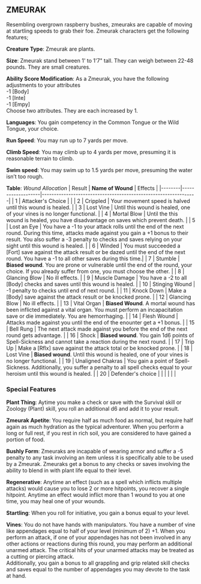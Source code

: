 ## ZMEURAK
Resembling overgrown raspberry bushes, zmeuraks are capable of moving at startling speeds to grab their foe. Zmeurak characters get the following features;

**Creature Type**: Zmeurak are plants.

**Size**: Zmeurak stand between 1' to 1'7" tall. They can weigh between 22-48 pounds. They are small creatures.

**Ability Score Modification**: As a Zmeurak, you have the following adjustments to your attributes  
-1 [Body]  
-1 [Inte]  
-1 [Empy]  
Choose two attributes. They are each increased by 1.

**Languages**: You gain competency in the Common Tongue or the Wild Tongue, your choice.

**Run Speed**: You may run up to 7 yards per move.

**Climb Speed**: You may climb up to 4 yards per move, presuming it is reasonable terrain to climb.

**Swim speed**: You may swim up to 1.5 yards per move, presuming the water isn’t too rough.

**Table**: *Wound Allocation*
| Result | **Name of Wound** | Effects                                                        |
|--------|-------------------|----------------------------------------------------------------|
|   1    | Attacker's Choice |                                                                |
|   2    | Crippled          | Your movement speed is halved until this wound is healed.      |
|   3    | Lost Vine      | Until this wound is healed, one of your vines is no longer functional. |
|   4    | Mortal Blow       | Until the this wound is healed, you have disadvantage on saves which prevent death. |
|   5    | Lost an Eye       | You have a -1 to your attack rolls until the end of the next round. During this time, attacks made against you gain a +1 bonus to their result. You also suffer a -3 penalty to checks and saves relying on your sight until this wound is healed. |
|   6    | Winded            | You must succeeded a [Fort] save against the attack result or be dazed until the end of the next round. You have a -1 to all other saves during this time.|
|   7    | Stumble | **Biased wound**. You are prone or vulnerable until the end of the round, your choice. If you already suffer from one, you must choose the other. |
|   8    | Glancing Blow     | No ill effects.                                     |
|   9    | Muscle Damage     | You have a -2 to all [Body] checks and saves until this wound is healed. |
|   10   | Stinging Wound    | -1 penalty to checks until end of next round. |
|   11   | Knock Down | Make a [Body] save against the attack result  or be knocked prone. |
|   12   | Glancing Blow | No ill effects. |
|   13   | Vital Organ | **Biased Wound**. A mortal wound has been inflicted against a vital organ. You must perform an incapacitation save or die immediately. You are hemorrhaging. |
|   14   | Flesh Wound | Attacks made against you until the end of the enounter get a +1 bonus. |
|   15   | Bell Rung | The next attack made against you before the end of the next round gets advantage.  |
|   16   | Shock | **Biased wound**. You gain 1d6 points of Spell-Sickness and cannot take a reaction during the next round. |
|   17   | Trip Up           | Make a [Rflx] save against the attack total or be knocked prone.                                  |
|   18   | Lost Vine | **Biased wound**. Until this wound is healed, one of your vines is no longer functional. |
|   19   | Unaligned Chakras | You gain a point of Spell-Sickness. Additionally, you suffer a penalty to all spell checks equal to your heroism until this wound is healed. |
|   20   | Defender's choice |                                   |
|        |                                                |                                   |

### Special Features

**Plant Thing**: Aytime you make a check or save with the Survival skill or Zoology (Plant) skill, you roll an additional d6 and add it to your result.

**Zmeurak Apetite**: You require half as much food as normal, but require half again as much hydration as the typical adventurer. When you perform a long or full rest, if you rest in rich soil, you are considered to have gained a portion of food.

**Bushly Form**: Zmeuraks are incapable of wearing armor and suffer a -5 penalty to any task involving an item unless it is specifically able to be used by a Zmeurak.
Zmeuraks get a bonus to any checks or saves involving the ability to blend in with plant life equal to their level.

**Regenerative**: Anytime an effect (such as a spell which inflicts multiple attacks) would cause you to lose 2 or more hitpoints, you recover a single hitpoint. Anytime an effect would inflict more than 1 wound to you at one time, you may heal one of your wounds.

**Startling**: When you roll for initiative, you gain a bonus equal to your level.

**Vines**: You do not have hands with manipulators. You have a number of vine like appendages equal to half of your level (minimum of 2) +1. When you perform an attack, if one of your appendages has not been involved in any other actions or reactions during this round, you may perform an additional unarmed attack. The critical hits of your unarmed attacks may be treated as a cutting or piercing attack.  
Additionally, you gain a bonus to all grappling and grip related skill checks and saves equal to the number of appendages you may devote to the task at hand.

